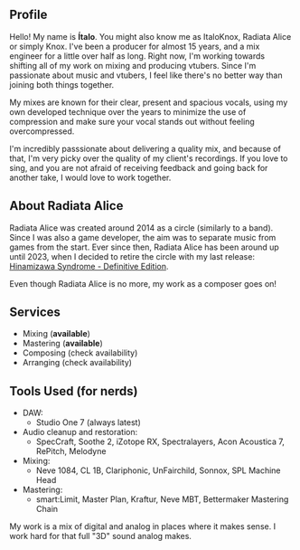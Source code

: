 <!---
---
title: About Me
order: 2
---
-->

## Profile

Hello! My name is **Ítalo**. You might also know me as ItaloKnox, Radiata Alice or simply Knox.
I've been a producer for almost 15 years, and a mix engineer for a little over half as long.
Right now, I'm working towards shifting all of my work on mixing and producing vtubers.
Since I'm passionate about music and vtubers, I feel like there's no better way than joining both things together.

My mixes are known for their clear, present and spacious vocals, using my own developed technique over the years to minimize the use of compression and make sure your vocal stands out without feeling overcompressed.

I'm incredibly passsionate about delivering a quality mix, and because of that, I'm very picky over the quality of my client's recordings. If you love to sing, and you are not afraid of receiving feedback and going back for another take, I would love to work together.

## About Radiata Alice

Radiata Alice was created around 2014 as a circle (similarly to a band). Since I was also a game developer, the aim was to separate music from games from the start.
Ever since then, Radiata Alice has been around up until 2023, when I decided to retire the circle with my last release: [Hinamizawa Syndrome - Definitive Edition](https://radiataalice.bandcamp.com/album/hinamizawa-syndrome-definitive-edition).

Even though Radiata Alice is no more, my work as a composer goes on!

## Services

* Mixing (**available**)
* Mastering (**available**)
* Composing (check availability)
* Arranging (check availability)
  
## Tools Used (for nerds)

* DAW:
    * Studio One 7 (always latest)
* Audio cleanup and restoration:
    * SpecCraft, Soothe 2, iZotope RX, Spectralayers, Acon Acoustica 7, RePitch, Melodyne
* Mixing:
    * Neve 1084, CL 1B, Clariphonic, UnFairchild, Sonnox, SPL Machine Head
* Mastering:
    * smart:Limit, Master Plan, Kraftur, Neve MBT, Bettermaker Mastering Chain

My work is a mix of digital and analog in places where it makes sense. I work hard for that full "3D" sound analog makes.